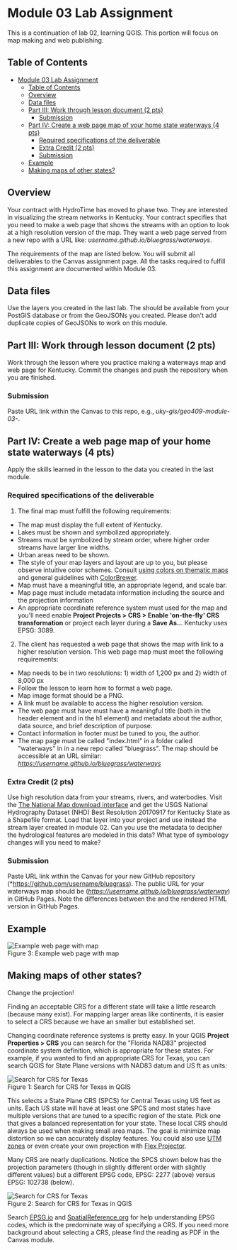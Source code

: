 # Module 03 Lab Assignment

This is a continuation of lab 02, learning QGIS. This portion will focus on map making and web publishing.

## Table of Contents

<!-- TOC depthFrom:1 depthTo:6 withLinks:1 updateOnSave:1 orderedList:0 -->

- [Module 03 Lab Assignment](#module-03-lab-assignment)
	- [Table of Contents](#table-of-contents)
	- [Overview](#overview)
	- [Data files](#data-files)
	- [Part III: Work through lesson document (2 pts)](#part-iii-work-through-lesson-document-2-pts)
		- [Submission](#submission)
	- [Part IV: Create a web page map of your home state waterways (4 pts)](#part-iv-create-a-web-page-map-of-your-home-state-waterways-4-pts)
		- [Required specifications of the deliverable](#required-specifications-of-the-deliverable)
		- [Extra Credit (2 pts)](#extra-credit-2-pts)
		- [Submission](#submission)
	- [Example](#example)
	- [Making maps of other states?](#making-maps-of-other-states)

<!-- /TOC -->

## Overview

Your contract with HydroTime has moved to phase two. They are interested in visualizing the stream networks in Kentucky. Your contract specifies that you need to make a web page that shows the streams with an option to look at a high resolution version of the map. They want a web page served from a new repo with a URL like: *username.github.io/bluegrass/waterways*.

The requirements of the map are listed below. You will submit all deliverables to the Canvas assignment page. All the tasks required to fulfill this assignment are documented within Module 03.

## Data files

Use the layers you created in the last lab. The should be available from your PostGIS database or from the GeoJSONs you created. Please don't add duplicate copies of GeoJSONs to work on this module.

## Part III: Work through lesson document (2 pts)

Work through the lesson where you practice making a waterways map and web page for Kentucky. Commit the changes and push the repository when you are finished.

### Submission

Paste URL link within the Canvas to this repo, e.g., *uky-gis/geo409-module-03-<username>*.


## Part IV: Create a web page map of your home state waterways (4 pts)

Apply the skills learned in the lesson to the data you created in the last module.

### Required specifications of the deliverable

1) The final map must fulfill the following requirements:

* The map must display the full extent of Kentucky.
* Lakes must be shown and symbolized appropriately.
* Streams must be symbolized by stream order, where higher order streams have larger line widths.
* Urban areas need to be shown.
* The style of your map layers and layout are up to you, but please observe intuitive color schemes. Consult [using colors on thematic maps](http://axismaps.github.io/thematic-cartography/articles/color_schemes.html) and general guidelines with [ColorBrewer](http://colorbrewer2.org/).
* Map must have a meaningful title, an appropriate legend, and scale bar.
* Map page must include metadata information including the source and the projection information
* An appropriate coordinate reference system must used for the map and you'll need enable **Project Projects > CRS > Enable 'on-the-fly' CRS transformation** or project each layer during a **Save As..**. Kentucky uses EPSG: 3089.

2) The client has requested a web page that shows the map with link to a higher resolution version. This web page map must meet the following requirements:

* Map needs to be in two resolutions: 1) width of 1,200 px and 2) width of 8,000 px
* Follow the lesson to learn how to format a web page.
* Map image format should be a PNG.
* A link must be available to access the higher resolution version.
* The web page must have must have a meaningful title (both in the header element and in the h1 element) and metadata about the author, data source, and brief description of purpose.
* Contact information in footer must be tuned to you, the author.
* The map page must be called "index.html" in a folder called "waterways" in in a new repo called "bluegrass". The map should be accessible at an URL similar: _https://username.github.io/bluegrass/waterways_

### Extra Credit (2 pts)

Use high resolution data from your streams, rivers, and waterbodies. Visit the [The National Map download interface](https://viewer.nationalmap.gov/basic) and get the USGS National Hydrography Dataset (NHD) Best Resolution 20170917 for Kentucky State as a Shapefile format. Load that layer into your project and use instead the stream layer created in module 02. Can you use the metadata to decipher the hydrological features are modeled in this data? What type of symbology changes will you need to make? 

### Submission

Paste URL link within the Canvas for your new GitHub repository (*https://github.com/username/bluegrass). The public URL for your waterways map should be (*https://username.github.io/bluegrass/waterway*) in GitHub Pages. Note the differences between the and the rendered HTML version in GitHub Pages.


## Example

![Example web page with map](graphics/q02-example.png)    
Figure 3: Example web page with map

## Making maps of other states?

Change the projection!

Finding an acceptable CRS for a different state will take a little research (because many exist). For mapping larger areas like continents, it is easier to select a CRS because we have an smaller but established set.

Changing coordinate reference systems is pretty easy. In your QGIS **Project Properties > CRS** you can search for the "Florida NAD83" projected coordinate system definition, which is appropriate for these states. For example, if you wanted to find an appropriate CRS for Texas, you can search QGIS for State Plane versions with NAD83 datum and US ft as units:

![Search for CRS for Texas](graphics/q00-crs.png)    
Figure 1: Search for CRS for Texas in QGIS

This selects a State Plane CRS (SPCS) for Central Texas using US feet as units. Each US state will have at least one SPCS and most states have multiple versions that are tuned to a specific region of the state. Pick one that gives a balanced representation for your state. These local CRS should always be used when making small area maps. The goal is minimize map distortion so we can accurately display features. You could also use [UTM zones](https://en.wikipedia.org/wiki/Universal_Transverse_Mercator_coordinate_system) or even create your own projection with [Flex Projector](http://www.flexprojector.com/about.html).

Many CRS are nearly duplications. Notice the SPCS shown below has the projection parameters (though in slightly different order with slightly different values) but a different EPSG code, EPSG: 2277 (above) versus EPSG: 102738 (below).

![Search for CRS for Texas](graphics/q01-crs.png)    
Figure 2: Search for CRS for Texas in QGIS

Search [EPSG.io](https://epsg.io) and [SpatialReference.org](http://spatialreference.org/) for help understanding EPSG codes, which is the predominate way of specifying a CRS. If you need more background about selecting a CRS, please find the reading as PDF in the Canvas module.
